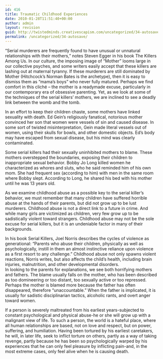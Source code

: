 ```yaml
---
id: 416
title: Traumatic Childhood Experiences
date: 2010-01-28T11:51:40+00:00
author: admin
layout: revision
guid: http://twistedminds.creativescapism.com/uncategorized/34-autosave/
permalink: /uncategorized/34-autosave/
---
```

<p class="dropcap-first">
  &#8220;Serial murderers are frequently found to have unusual or unnatural relationships with their mothers,&#8221; notes Steven Egger in his book The Killers Among Us. In our culture, the imposing image of &#8220;Mother&#8221; looms large in our collective psyches, and some writers easily accept that these killers are lashing out at maternal tyranny. If these murderers are still dominated by Mother (Hitchcock&#8217;s Norman Bates is the archetype), then it is easy to dismiss them as &#8220;mama&#8217;s boys&#8221; who never fully matured. Perhaps we find comfort in this cliché &#8211; the mother is a readymade excuse, particularly in our contemporary era of obsessive parenting. Yet, as we look at some of the techniques of the serial killers&#8217; mothers, we are inclined to see a deadly link between the womb and the tomb.
</p>

In an effort to keep their children chaste, some mothers have linked sexuality with death. Ed Gein&#8217;s religiously fanatical, notorious mother convinced her son that women were vessels of sin and caused disease. In some sort of twisted misinterpretation, Gein made literal vessels out of women, using their skulls for bowls, and other domestic objects. Ed&#8217;s body may have escaped from sexual disease, but his mind was clearly contaminated.

Some serial killers had their sexually uninhibited mothers to blame. These mothers overstepped the boundaries, exposing their children to inappropriate sexual behavior. Bobby Jo Long killed women he characterized as whores and sluts, who he said reminded him of his own mom. She had frequent sex (according to him) with men in the same room where Bobby slept. According to Long, he shared his bed with his mother until he was 13 years old.

As we examine childhood abuse as a possible key to the serial killer&#8217;s behavior, we must remember that many children have suffered horrible abuse at the hands of their parents, but did not grow up to be lust murderers. Childhood abuse is not a direct link to a future in crime. And while many girls are victimized as children, very few grow up to be sadistically violent toward strangers. Childhood abuse may not be the sole excuse for serial killers, but it is an undeniable factor in many of their backgrounds.

In his book Serial Killers, Joel Norris describes the cycles of violence as generational: &#8220;Parents who abuse their children, physically as well as psychologically, instill in them an almost instinctive reliance upon violence as a first resort to any challenge.&#8221; Childhood abuse not only spawns violent reactions, Norris writes, but also affects the child&#8217;s health, including brain injuries, malnutrition, and other developmental disorders.  
In looking to the parents for explanations, we see both horrifying mothers and fathers. The blame usually falls on the mother, who has been described as too domineering or too distant, too sexually active or too repressed. Perhaps the mother is blamed more because the father has often disappeared, therefore &#8220;unaccountable.&#8221; When the father is implicated, it is usually for sadistic disciplinarian tactics, alcoholic rants, and overt anger toward women.

If a person is severely maltreated from his earliest years-subjected to constant psychological and physical abuse-he or she will grow up with a malignant view of life. To such a person, the world is a hateful place, where all human relationships are based, not on love and respect, but on power, suffering, and humiliation. Having been tortured by his earliest caretakers, he will, in later life, seek to inflict torture on others, partly as a way of taking revenge, partly because he has been so psychologically warped by his experiences that he can only feel pleasure by inflicting pain-and, in the most extreme cases, only feel alive when he is causing death.